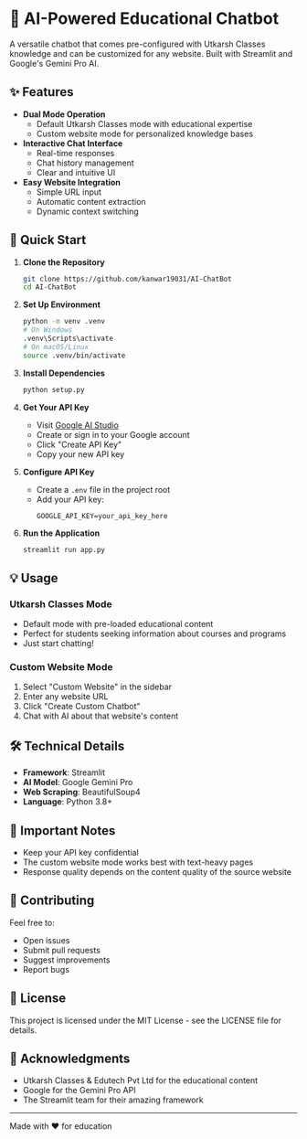 # 🤖 AI-Powered Educational Chatbot

A versatile chatbot that comes pre-configured with Utkarsh Classes knowledge and can be customized for any website. Built with Streamlit and Google's Gemini Pro AI.

## ✨ Features

- **Dual Mode Operation**
  - Default Utkarsh Classes mode with educational expertise
  - Custom website mode for personalized knowledge bases
- **Interactive Chat Interface**
  - Real-time responses
  - Chat history management
  - Clear and intuitive UI
- **Easy Website Integration**
  - Simple URL input
  - Automatic content extraction
  - Dynamic context switching

## 🚀 Quick Start

1. **Clone the Repository**
   ```bash
   git clone https://github.com/kanwar19031/AI-ChatBot
   cd AI-ChatBot
   ```

2. **Set Up Environment**
   ```bash
   python -m venv .venv
   # On Windows
   .venv\Scripts\activate
   # On macOS/Linux
   source .venv/bin/activate
   ```

3. **Install Dependencies**
   ```bash
   python setup.py
   ```

4. **Get Your API Key**
   - Visit [Google AI Studio](https://makersuite.google.com/app/apikey)
   - Create or sign in to your Google account
   - Click "Create API Key"
   - Copy your new API key

5. **Configure API Key**
   - Create a `.env` file in the project root
   - Add your API key:
     ```text
     GOOGLE_API_KEY=your_api_key_here
     ```

6. **Run the Application**
   ```bash
   streamlit run app.py
   ```

## 💡 Usage

### Utkarsh Classes Mode
- Default mode with pre-loaded educational content
- Perfect for students seeking information about courses and programs
- Just start chatting!

### Custom Website Mode
1. Select "Custom Website" in the sidebar
2. Enter any website URL
3. Click "Create Custom Chatbot"
4. Chat with AI about that website's content

## 🛠️ Technical Details

- **Framework**: Streamlit
- **AI Model**: Google Gemini Pro
- **Web Scraping**: BeautifulSoup4
- **Language**: Python 3.8+

## 📝 Important Notes

- Keep your API key confidential
- The custom website mode works best with text-heavy pages
- Response quality depends on the content quality of the source website

## 🤝 Contributing

Feel free to:
- Open issues
- Submit pull requests
- Suggest improvements
- Report bugs

## 📄 License

This project is licensed under the MIT License - see the LICENSE file for details.

## 🙏 Acknowledgments

- Utkarsh Classes & Edutech Pvt Ltd for the educational content
- Google for the Gemini Pro API
- The Streamlit team for their amazing framework

---
Made with ❤️ for education

 
